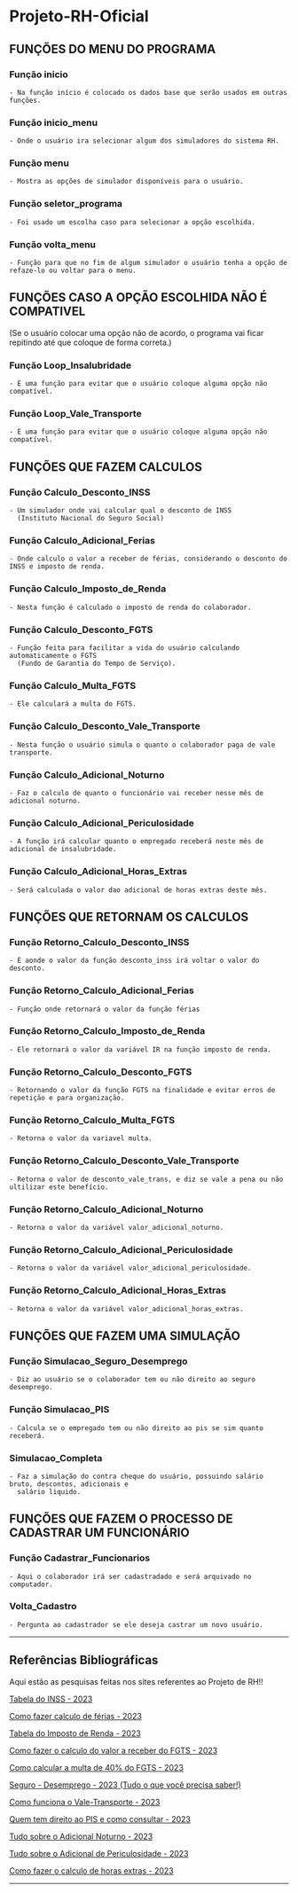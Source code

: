 # Projeto-RH-Oficial



 ## FUNÇÕES DO MENU DO PROGRAMA
  ### Função inicio                                                                                                                                                                                                                                             
    - Na função início é colocado os dados base que serão usados em outras funções.
    
  ### Função inicio_menu
 
    - Onde o usuário ira selecionar algum dos simuladores do sistema RH.
 
  ### Função menu

    - Mostra as opções de simulador disponíveis para o usuário.
    
  ### Função seletor_programa
 
    - Foi usado um escolha caso para selecionar a opção escolhida.
    
  ### Função volta_menu

    - Função para que no fim de algum simulador o usuário tenha a opção de refaze-lo ou voltar para o menu.


 ## FUNÇÕES CASO A OPÇÃO ESCOLHIDA NÃO É COMPATIVEL
 
   (Se o usuário colocar uma opção não de acordo, o programa vai ficar repitindo
    até que coloque de forma correta.)
      
 ### Função Loop_Insalubridade

    - É uma função para evitar que o usuário coloque alguma opção não compatível.
    
 ### Função Loop_Vale_Transporte

    - É uma função para evitar que o usuário coloque alguma opção não compatível.


 ## FUNÇÕES QUE FAZEM CALCULOS
 
 ### Função Calculo_Desconto_INSS
 
    - Um simulador onde vai calcular qual o desconto de INSS
      (Instituto Nacional do Seguro Social)
      
 ### Função Calculo_Adicional_Ferias
 
    - Onde calculo o valor a receber de férias, considerando o desconto do INSS e imposto de renda.
    
 ### Função Calculo_Imposto_de_Renda

    - Nesta função é calculado o imposto de renda do colaborador.
    
 ### Função Calculo_Desconto_FGTS

    - Função feita para facilitar a vida do usuário calculando automaticamente o FGTS
      (Fundo de Garantia do Tempo de Serviço).
     
 ### Função Calculo_Multa_FGTS

    - Ele calculará a multa do FGTS.
    
 ### Função Calculo_Desconto_Vale_Transporte

    - Nesta função o usuário simula o quanto o colaborador paga de vale transporte.
    
 ### Função Calculo_Adicional_Noturno

    - Faz o calculo de quanto o funcionário vai receber nesse mês de adicional noturno.
    
 ### Função Calculo_Adicional_Periculosidade

    - A função irá calcular quanto o empregado receberá neste mês de adicional de insalubridade.
    
 ### Função Calculo_Adicional_Horas_Extras

    - Será calculada o valor dao adicional de horas extras deste mês.


 ## FUNÇÕES QUE RETORNAM OS CALCULOS
 
  ### Função Retorno_Calculo_Desconto_INSS
 
    - É aonde o valor da função desconto_inss irá voltar o valor do desconto.
 
  ### Função Retorno_Calculo_Adicional_Ferias
 
    - Função onde retornará o valor da função férias

  ### Função Retorno_Calculo_Imposto_de_Renda
 
    - Ele retornará o valor da variável IR na função imposto de renda.

  ### Função Retorno_Calculo_Desconto_FGTS

    - Retornando o valor da função FGTS na finalidade e evitar erros de repetição e para organização.

  ### Função Retorno_Calculo_Multa_FGTS

    - Retorna o valor da variavel multa.
    
  ### Função Retorno_Calculo_Desconto_Vale_Transporte

    - Retorna o valor de desconto_vale_trans, e diz se vale a pena ou não ultilizar este benefício.
 
  ### Função Retorno_Calculo_Adicional_Noturno

    - Retorna o valor da variável valor_adicional_noturno.
    
  ### Função Retorno_Calculo_Adicional_Periculosidade

    - Retorna o valor da variável valor_adicional_periculosidade.
    
  ### Função Retorno_Calculo_Adicional_Horas_Extras

    - Retorna o valor da variável valor_adicional_horas_extras.  

 
 ## FUNÇÕES QUE FAZEM UMA SIMULAÇÃO
 
 ### Função Simulacao_Seguro_Desemprego

    - Diz ao usuário se o colaborador tem ou não direito ao seguro desemprego.

 ### Função Simulacao_PIS

    - Calcula se o empregado tem ou não direito ao pis se sim quanto receberá.

 ### Simulacao_Completa

    - Faz a simulação do contra cheque do usuário, possuindo salário bruto, descontos, adicionais e 
      salário liquido.


## FUNÇÕES QUE FAZEM O PROCESSO DE CADASTRAR UM FUNCIONÁRIO

 ### Função Cadastrar_Funcionarios

    - Aqui o colaborador irá ser cadastradado e será arquivado no computador.
    
 ### Volta_Cadastro

    - Pergunta ao cadastrador se ele deseja castrar um novo usuário.
_____________________________________________________________________________________________________________________________

## Referências Bibliográficas 

Aqui estão as pesquisas feitas nos sites referentes ao Projeto de RH!!

[Tabela do INSS - 2023](https://blog.convenia.com.br/tabela-do-inss-para-2023-confira-os-reajustes/)

[Como fazer calculo de férias - 2023](https://www.vagas.com.br/profissoes/como-calcular-ferias-calculo/#:~:text=No%20c%C3%A1lculo%20de%20f%C3%A9rias,%20%C3%A9,somar%201/3%20dele%20mesmo.)

[Tabela do Imposto de Renda - 2023](https://www.creditas.com/exponencial/tabela-imposto-de-renda/)

[Como fazer o calculo do valor a receber do FGTS - 2023](https://meutudo.com.br/blog/calculadoras/calculo-fgts/#:~:text=O%20c%C3%A1lculo%20mensal%20do%20FGTS,a%20antecipa%C3%A7%C3%A3o%20do%20recolhimento%20rescis%C3%B3rio%29.)

[Como calcular a multa de 40% do FGTS - 2023](https://economia.uol.com.br/noticias/redacao/2023/03/18/fgts-entenda-como-e-calculada-multa-de-40-em-caso-de-demissao.htm#:~:text=No%20caso%20da%20demiss%C3%A3o%20sem,de%20R$%2040.000,00.)

[Seguro - Desemprego - 2023 (Tudo o que você precisa saber!)](https://blog.pagseguro.uol.com.br/seguro-desemprego/)

[Como funciona o Vale-Transporte - 2023](https://www.bwg.com.br/como-funciona-o-vale-transporte/#:~:text=O%20uso%20do%20vale-transporte,profissional%20tenha%20direito%20ao%20custeio.)

[Quem tem direito ao PIS e como consultar - 2023](https://economia.uol.com.br/guia-de-economia/pis-como-consultar-o-seu-e-quem-tem-direito-ao-abono-salarial.htm)

[Tudo sobre o Adicional Noturno - 2023](https://www.gupy.io/blog/adicional-noturno#:~:text=Adicional%20noturno%20%C3%A9%20um%20acr%C3%A9scimo,22h%20at%C3%A9%205h%20da%20manh%C3%A3.)

[Tudo sobre o Adicional de Periculosidade - 2023](https://forbusiness.vagas.com.br/blog/adicional-de-periculosidade/#:~:text=periculosidade%20e%20insalubridade?-,O%20que%20%C3%A9%20adicional%20de%20periculosidade?,e%20gratifica%C3%A7%C3%B5es%20pagas%20pelo%20empregador.)

[Como fazer o calculo de horas extras - 2023](https://www.pontotel.com.br/como-calcular-hora-extra/#:~:text=E%20sobre%20o%20c%C3%A1lculo%20do,superior%20%C3%A0%20da%20hora%20normal.%E2%80%9D)

-----------------------------------------------------------------------------------------------------------------------------------------------------------------------
